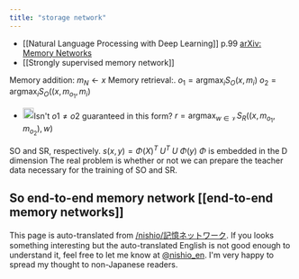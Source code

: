 ```yaml
---
title: "storage network"
---
```


- [[Natural Language Processing with Deep Learning]]  p.99
[arXiv: Memory Networks](https://arxiv.org/abs/1410.3916)
- [[Strongly supervised memory network]]

Memory addition: $m_N \leftarrow x$
Memory retrieval:.
$o_1 = \mathrm{argmax}_i S_O(x, m_i)$
$o_2 = \mathrm{argmax}_i S_O((x, m_{o_1}, m_i)$
- <img src='https://scrapbox.io/api/pages/nishio-en/nishio/icon' alt='nishio.icon' height="19.5"/>Isn't $o1\neq o2$ guaranteed in this form?
$r = \mathrm{argmax}_{w\in \mathcal{V}} S_R((x, m_{o_1}, m_{o_2}), w)$

SO and SR, respectively.
$s(x,y) = \Phi(X)^T \; U^T \; U \; \Phi(y)$
$\Phi$ is embedded in the D dimension
The real problem is whether or not we can prepare the teacher data necessary for the training of SO and SR.

So end-to-end memory network
[[end-to-end memory networks]]
---
This page is auto-translated from [/nishio/記憶ネットワーク](https://scrapbox.io/nishio/記憶ネットワーク). If you looks something interesting but the auto-translated English is not good enough to understand it, feel free to let me know at [@nishio_en](https://twitter.com/nishio_en). I'm very happy to spread my thought to non-Japanese readers.